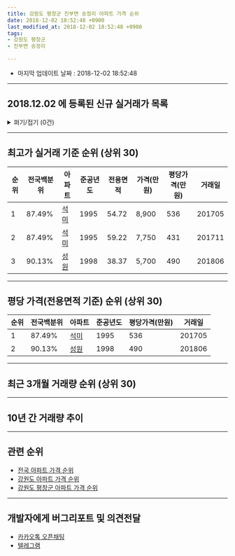 ```yaml
---
title: 강원도 평창군 진부면 송정리 아파트 가격 순위
date: 2018-12-02 18:52:48 +0900
last_modified_at: 2018-12-02 18:52:48 +0900
tags:
- 강원도 평창군
- 진부면 송정리

---
```


* 마지막 업데이트 날짜 : 2018-12-02 18:52:48

---

## 2018.12.02 에 등록된 신규 실거래가 목록

<details>
<summary>펴기/접기 (0건)</summary>
<div markdown="1">

|아파트|전국백분위|준공년도|전용면적|가격(만원)|평당가격(만원)|거래일|
|---|---|---|---|---|---|---|
|없음|||||||


</div>
</details>

---

## 최고가 실거래 기준 순위 (상위 30)


|순위|전국백분위|아파트|준공년도|전용면적|가격(만원)|평당가격(만원)|거래일|
|---|---|---|---|---|---|---|---|
|1|87.49%|[석미](https://search.naver.com/search.naver?query=%EA%B0%95%EC%9B%90%EB%8F%84+%ED%8F%89%EC%B0%BD%EA%B5%B0+%EC%A7%84%EB%B6%80%EB%A9%B4+%EC%86%A1%EC%A0%95%EB%A6%AC+%EC%84%9D%EB%AF%B8)|1995|54.72|8,900|536|201705|
|2|87.49%|[석미](https://search.naver.com/search.naver?query=%EA%B0%95%EC%9B%90%EB%8F%84+%ED%8F%89%EC%B0%BD%EA%B5%B0+%EC%A7%84%EB%B6%80%EB%A9%B4+%EC%86%A1%EC%A0%95%EB%A6%AC+%EC%84%9D%EB%AF%B8)|1995|59.22|7,750|431|201711|
|3|90.13%|[성원](https://search.naver.com/search.naver?query=%EA%B0%95%EC%9B%90%EB%8F%84+%ED%8F%89%EC%B0%BD%EA%B5%B0+%EC%A7%84%EB%B6%80%EB%A9%B4+%EC%86%A1%EC%A0%95%EB%A6%AC+%EC%84%B1%EC%9B%90)|1998|38.37|5,700|490|201806|


---

## 평당 가격(전용면적 기준) 순위 (상위 30)


|순위|전국백분위|아파트|준공년도|평당가격(만원)|거래일|
|---|---|---|---|---|---|
|1|87.49%|[석미](https://search.naver.com/search.naver?query=%EA%B0%95%EC%9B%90%EB%8F%84+%ED%8F%89%EC%B0%BD%EA%B5%B0+%EC%A7%84%EB%B6%80%EB%A9%B4+%EC%86%A1%EC%A0%95%EB%A6%AC+%EC%84%9D%EB%AF%B8)|1995|536|201705|
|2|90.13%|[성원](https://search.naver.com/search.naver?query=%EA%B0%95%EC%9B%90%EB%8F%84+%ED%8F%89%EC%B0%BD%EA%B5%B0+%EC%A7%84%EB%B6%80%EB%A9%B4+%EC%86%A1%EC%A0%95%EB%A6%AC+%EC%84%B1%EC%9B%90)|1998|490|201806|


---

## 최근 3개월 거래량 순위 (상위 30)


<div style="width:100%;">
    <canvas id="deal_count_ranking" height="250"></canvas>
</div>


<script>
new Chart(document.getElementById("deal_count_ranking"), {
    type: 'horizontalBar',
    data: {
        labels: ['성원', '석미'],
        datasets: [{
            label: '실거래 수',
            data: [9, 4],
            borderColor: "rgba(255, 0, 128, 1)",
            backgroundColor: "rgba(255, 0, 128, 0.5)",
            fill: false,
        }]
    },
    options: {
        responsive: true,
        title: {
            display: true,
            text: '최근 3개월 거래량 순위'
        },
        tooltips: {
            mode: 'index',
            intersect: false,
            callbacks: {
                title: function(tooltipItems, data) {
                    return "실거래 수:";
                },
                label: function(tooltipItem, data) {
                    return data.labels[tooltipItem.index] + ": " + tooltipItem.xLabel;
                }
            }
        },
        hover: {
            mode: 'nearest',
            intersect: true
        },
        scales: {
            xAxes: [{
                display: true,
                scaleLabel: {
                    display: true,
                    labelString: '실거래 수'
                },
                ticks: {
                    suggestedMin: 0,
                }
            }],
            yAxes: [{
                display: true,
                ticks: {
                    autoSkip: false,
                    callback: function(value, index, values) {
                        if (value.length > 15)
                            return value.substr(0, 13) + "...";
                        else
                            return value;
                    }
                },
                scaleLabel: {
                    display: false,
                }
            }]
        }
    }
});

</script>


---

## 10년 간 거래량 추이


<div style="width:100%;">
    <canvas id="deal_progress" height="250"></canvas>
</div>

<script>
new Chart(document.getElementById("deal_progress"), {
    type: 'line',
    data: {
        labels: ['200812','200901','200902','200903','200904','200905','200906','200907','200908','200909','200910','200911','200912','201001','201002','201003','201004','201005','201006','201007','201008','201009','201010','201011','201012','201101','201102','201103','201104','201105','201106','201107','201108','201109','201110','201111','201112','201201','201202','201203','201204','201205','201206','201207','201208','201209','201210','201211','201212','201301','201302','201303','201304','201305','201306','201307','201308','201309','201310','201311','201312','201401','201402','201403','201404','201405','201406','201407','201408','201409','201410','201411','201412','201501','201502','201503','201504','201505','201506','201507','201508','201509','201510','201511','201512','201601','201602','201603','201604','201605','201606','201607','201608','201609','201610','201611','201612','201701','201702','201703','201704','201705','201706','201707','201708','201709','201710','201711','201712','201801','201802','201803','201804','201805','201806','201807','201808','201809','201810','201811','201812'],
        datasets: [{
            label: '실거래 수',
            pointRadius: 1,
            data: [2, 0, 1, 2, 4, 4, 3, 2, 3, 0, 2, 2, 3, 3, 2, 2, 4, 0, 3, 1, 1, 1, 5, 4, 4, 1, 4, 4, 2, 6, 5, 10, 12, 5, 6, 5, 8, 3, 5, 13, 6, 2, 8, 7, 10, 4, 9, 8, 6, 3, 2, 7, 9, 7, 6, 4, 9, 3, 7, 4, 3, 5, 7, 11, 3, 9, 9, 7, 6, 2, 5, 5, 1, 9, 9, 4, 4, 6, 6, 4, 7, 6, 9, 8, 12, 8, 4, 9, 5, 4, 8, 4, 11, 3, 10, 6, 2, 1, 10, 5, 6, 5, 4, 7, 8, 8, 7, 7, 3, 4, 3, 7, 8, 5, 8, 8, 9, 6, 9, 4, 0],
            borderColor: "rgba(255, 201, 14, 1)",
            backgroundColor: "rgba(255, 201, 14, 0.5)",
            fill: true,
        }]
    },
    options: {
        responsive: true,
        title: {
            display: true,
            text: '10년간 거래량 추이'
        },
        tooltips: {
            mode: 'index',
            intersect: false,
        },
        hover: {
            mode: 'nearest',
            intersect: true
        },
        scales: {
            xAxes: [{
                display: true,
                scaleLabel: {
                    display: true,
                    labelString: '년/월'
                }
            }],
            yAxes: [{
                display: true,
                ticks: {
                    suggestedMin: 0,
                },
                scaleLabel: {
                    display: true,
                    labelString: '실거래 수'
                }
            }]
        }
    }
});

</script>


---

## 관련 순위

- [전국 아파트 가격 순위](https://inasie.github.io/apt-ranking/전국)
- [강원도 아파트 가격 순위](https://inasie.github.io/apt-ranking/강원도)
- [강원도 평창군 아파트 가격 순위](https://inasie.github.io/apt-ranking/강원도-평창군)


---

## 개발자에게 버그리포트 및 의견전달

- [카카오톡 오픈채팅](https://open.kakao.com/o/gLJUAP4)
- [텔레그램](https://t.me/inasie)

